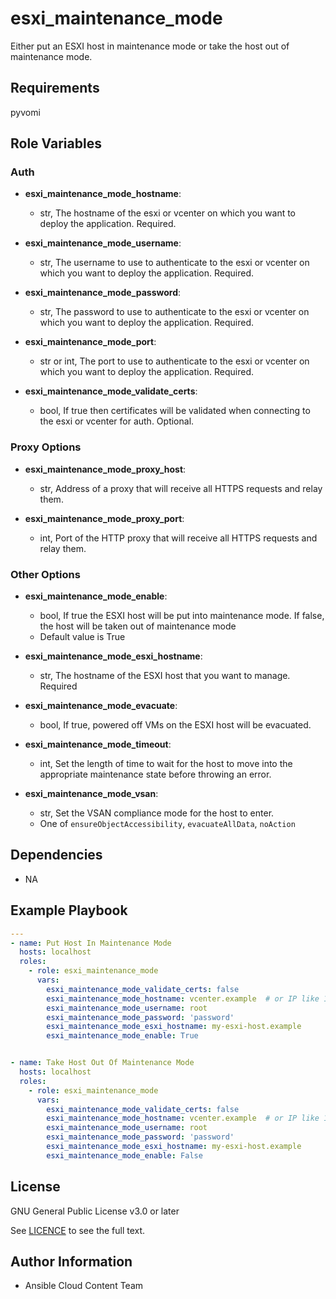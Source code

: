 # esxi_maintenance_mode

Either put an ESXI host in maintenance mode or take the host out of maintenance mode.

## Requirements

pyvomi

## Role Variables

### Auth
- **esxi_maintenance_mode_hostname**:
  - str, The hostname of the esxi or vcenter on which you want to deploy the application. Required.

- **esxi_maintenance_mode_username**:
  - str, The username to use to authenticate to the esxi or vcenter on which you want to deploy the application. Required.

- **esxi_maintenance_mode_password**:
  - str, The password to use to authenticate to the esxi or vcenter on which you want to deploy the application. Required.

- **esxi_maintenance_mode_port**:
  - str or int, The port to use to authenticate to the esxi or vcenter on which you want to deploy the application. Required.

- **esxi_maintenance_mode_validate_certs**:
  - bool, If true then certificates will be validated when connecting to the esxi or vcenter for auth. Optional.

### Proxy Options

- **esxi_maintenance_mode_proxy_host**:
  - str, Address of a proxy that will receive all HTTPS requests and relay them.

- **esxi_maintenance_mode_proxy_port**:
  - int, Port of the HTTP proxy that will receive all HTTPS requests and relay them.

### Other Options
- **esxi_maintenance_mode_enable**:
  - bool, If true the ESXI host will be put into maintenance mode. If false, the host will be taken out of maintenance mode
  - Default value is True

- **esxi_maintenance_mode_esxi_hostname**:
  - str, The hostname of the ESXI host that you want to manage. Required

- **esxi_maintenance_mode_evacuate**:
  - bool, If true, powered off VMs on the ESXI host will be evacuated.

- **esxi_maintenance_mode_timeout**:
  - int, Set the length of time to wait for the host to move into the appropriate maintenance state before throwing an error.

- **esxi_maintenance_mode_vsan**:
  - str, Set the VSAN compliance mode for the host to enter.
  - One of `ensureObjectAccessibility`, `evacuateAllData`, `noAction`

## Dependencies

- NA

## Example Playbook
```yaml
---
- name: Put Host In Maintenance Mode
  hosts: localhost
  roles:
    - role: esxi_maintenance_mode
      vars:
        esxi_maintenance_mode_validate_certs: false
        esxi_maintenance_mode_hostname: vcenter.example  # or IP like 192.168.123.5
        esxi_maintenance_mode_username: root
        esxi_maintenance_mode_password: 'password'
        esxi_maintenance_mode_esxi_hostname: my-esxi-host.example
        esxi_maintenance_mode_enable: True


- name: Take Host Out Of Maintenance Mode
  hosts: localhost
  roles:
    - role: esxi_maintenance_mode
      vars:
        esxi_maintenance_mode_validate_certs: false
        esxi_maintenance_mode_hostname: vcenter.example  # or IP like 192.168.123.5
        esxi_maintenance_mode_username: root
        esxi_maintenance_mode_password: 'password'
        esxi_maintenance_mode_esxi_hostname: my-esxi-host.example
        esxi_maintenance_mode_enable: False
```

License
-------

GNU General Public License v3.0 or later

See [LICENCE](https://github.com/ansible-collections/cloud.aws_troubleshooting/blob/main/LICENSE) to see the full text.

Author Information
------------------

- Ansible Cloud Content Team
